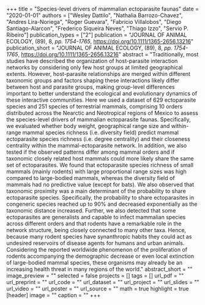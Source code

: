 +++
title = "Species-level drivers of mammalian ectoparasite faunas"
date = "2020-01-01"
authors = ["Wesley Dattilo", "Nathalia Barrozo-Chavez", "Andres Lira-Noriega", "Roger Guevara", "Fabricio Villalobos", "Diego Santiago-Alarcon", "Frederico Siqueira Neves", "Thiago Izzo", "Servio P. Ribeiro"]
publication_types = ["2"]
publication = "JOURNAL OF ANIMAL ECOLOGY, (89), 8, _pp. 1754-1765_, https://doi.org/10.1111/1365-2656.13216"
publication_short = "JOURNAL OF ANIMAL ECOLOGY, (89), 8, _pp. 1754-1765_, https://doi.org/10.1111/1365-2656.13216"
abstract = "Traditionally, most studies have described the organization of
   host-parasite interaction networks by considering only few host groups
   at limited geographical extents. However, host-parasite relationships
   are merged within different taxonomic groups and factors shaping these
   interactions likely differ between host and parasite groups, making
   group-level differences important to better understand the ecological
   and evolutionary dynamics of these interactive communities.
   Here we used a dataset of 629 ectoparasite species and 251 species of
   terrestrial mammals, comprising 10 orders distributed across the
   Nearctic and Neotropical regions of Mexico to assess the species-level
   drivers of mammalian ectoparasite faunas. Specifically, we evaluated
   whether body weight, geographical range size and within-range mammal
   species richness (i.e. diversity field) predict mammal ectoparasite
   species richness (i.e. degree centrality) and their closeness centrality
   within the mammal-ectoparasite network. In addition, we also tested if
   the observed patterns differ among mammal orders and if taxonomic
   closely related host mammals could more likely share the same set of
   ectoparasites.
   We found that ectoparasite species richness of small mammals (mainly
   rodents) with large proportional range sizes was high compared to
   large-bodied mammals, whereas the diversity field of mammals had no
   predictive value (except for bats). We also observed that taxonomic
   proximity was a main determinant of the probability to share
   ectoparasite species. Specifically, the probability to share
   ectoparasites in congeneric species reached up to 90\% and decreased
   exponentially as the taxonomic distance increased.
   Further, we also detected that some ectoparasites are generalists and
   capable to infect mammalian species across different orders and that
   rodents have a remarkable role in the network structure, being closely
   connected to many other taxa.
   Hence, because many rodent species have synanthropic habits they could
   act as undesired reservoirs of disease agents for humans and urban
   animals. Considering the reported worldwide phenomenon of the
   proliferation of rodents accompanying the demographic decrease or even
   local extinction of large-bodied mammal species, these organisms may
   already be an increasing health threat in many regions of the world."
abstract_short = ""
image_preview = ""
selected = false
projects = []
tags = []
url_pdf = ""
url_preprint = ""
url_code = ""
url_dataset = ""
url_project = ""
url_slides = ""
url_video = ""
url_poster = ""
url_source = ""
math = true
highlight = true
[header]
image = ""
caption = ""
+++
